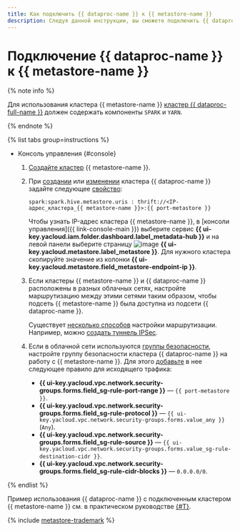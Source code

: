 ```yaml
---
title: Как подключить {{ dataproc-name }} к {{ metastore-name }}
description: Следуя данной инструкции, вы сможете подключить {{ dataproc-name }} к {{ metastore-name }}.
---
```


# Подключение {{ dataproc-name }} к {{ metastore-name }}

{% note info %}

Для использования кластера {{ metastore-name }} [кластер {{ dataproc-full-name }}](../../../data-proc/concepts/index.md) должен содержать компоненты `SPARK` и `YARN`.

{% endnote %}

{% list tabs group=instructions %}

* Консоль управления {#console}

    1. [Создайте кластер](cluster-create.md) {{ metastore-name }}.
    1. При [создании](../../../data-proc/operations/cluster-create.md) или [изменении](../../../data-proc/operations/cluster-update.md) кластера {{ dataproc-name }} задайте следующее [свойство](../../../data-proc/concepts/settings-list.md):

        ```text
        spark:spark.hive.metastore.uris : thrift://<IP-адрес_кластера_{{ metastore-name }}>:{{ port-metastore }}
        ```

        Чтобы узнать IP-адрес кластера {{ metastore-name }}, в [консоли управления]({{ link-console-main }}) выберите сервис **{{ ui-key.yacloud.iam.folder.dashboard.label_metadata-hub }}** и на левой панели выберите страницу ![image](../../../_assets/console-icons/database.svg) **{{ ui-key.yacloud.metastore.label_metastore }}**. Для нужного кластера скопируйте значение из колонки **{{ ui-key.yacloud.metastore.field_metastore-endpoint-ip }}**.

    1. Если кластеры {{ metastore-name }} и {{ dataproc-name }} расположены в разных облачных сетях, настройте маршрутизацию между этими сетями таким образом, чтобы подсеть {{ metastore-name }} была доступна из подсети {{ dataproc-name }}.

        Существует [несколько способов](../../../tutorials/routing/index.md) настройки маршрутизации. Например, можно [создать туннель IPSec](../../../tutorials/routing/ipsec/ipsec-vpn.md).

    1. Если в облачной сети используются [группы безопасности](../../../vpc/concepts/security-groups.md), настройте группу безопасности кластера {{ dataproc-name }} на работу с {{ metastore-name }}. Для этого [добавьте](../../../vpc/operations/security-group-add-rule.md) в нее следующее правило для исходящего трафика:

        * **{{ ui-key.yacloud.vpc.network.security-groups.forms.field_sg-rule-port-range }}** — `{{ port-metastore }}`.
        * **{{ ui-key.yacloud.vpc.network.security-groups.forms.field_sg-rule-protocol }}** — `{{ ui-key.yacloud.vpc.network.security-groups.forms.value_any }}` (`Any`).
        * **{{ ui-key.yacloud.vpc.network.security-groups.forms.field_sg-rule-source }}** — `{{ ui-key.yacloud.vpc.network.security-groups.forms.value_sg-rule-destination-cidr }}`.
        * **{{ ui-key.yacloud.vpc.network.security-groups.forms.field_sg-rule-cidr-blocks }}** — `0.0.0.0/0`.

{% endlist %}

Пример использования {{ dataproc-name }} с подключенным кластером {{ metastore-name }} см. в практическом руководстве [{#T}](../../tutorials/sharing-tables.md).

{% include [metastore-trademark](../../../_includes/metadata-hub/metastore-trademark.md) %}
